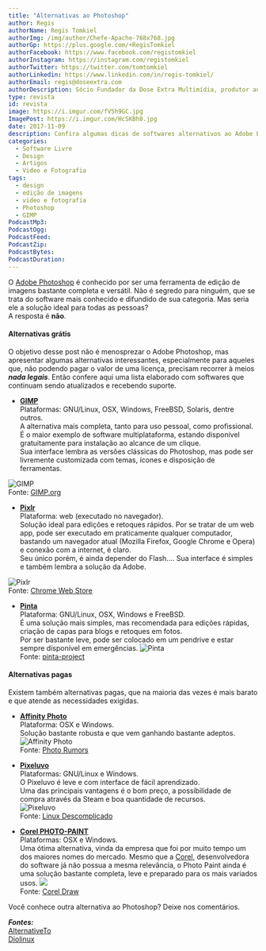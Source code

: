 ```yaml
---
title: "Alternativas ao Photoshop"
author: Regis
authorName: Regis Tomkiel
authorImg: /img/author/Chefe-Apache-768x768.jpg
authorGp: https://plus.google.com/+RegisTomkiel
authorFacebook: https://www.facebook.com/registomkiel
authorInstagram: https://instagram.com/registomkiel
authorTwitter: https://twitter.com/tomtomkiel
authorLinkedin: https://www.linkedin.com/in/regis-tomkiel/
authorEmail: regis@doseextra.com
authorDescription: Sócio Fundador da Dose Extra Multimídia, produtor audiovisual, desenvolvedor web, podcaster, escritor e quando sobra tempo, coleciona videogames e filmes independentes.
type: revista
id: revista
image: https://i.imgur.com/fV5h9GC.jpg
ImagePost: https://i.imgur.com/HcSKBh0.jpg
date: 2017-11-09
description: Confira algumas dicas de softwares alternativos ao Adobe Photoshop
categories:
  - Software Livre
  - Design
  - Artigos
  - Video e Fotografia
tags:
  - design
  - edição de imagens
  - video e fotografia
  - Photoshop
  - GIMP
PodcastMp3:
PodcastOgg:
PodcastFeed:
PodcastZip:
PodcastBytes:
PodcastDuration:
---
```


O [Adobe Photoshop](#) é conhecido por ser uma ferramenta de edição de imagens bastante completa e versátil. Não é segredo para ninguém, que se trata do software mais conhecido e difundido de sua categoria. Mas seria ele a solução ideal para todas as pessoas?   
A resposta é **não**.   
#### Alternativas grátis
O objetivo desse post não é menosprezar o Adobe Photoshop, mas apresentar algumas alternativas interessantes, especialmente para aqueles que, não podendo pagar o valor de uma licença, precisam recorrer à meios ***nada legais***. Então confere aqui uma lista elaborado com softwares que continuam sendo atualizados e recebendo suporte.

 - **[GIMP](https://gimp.org "GIMP")**     
Plataformas: GNU/Linux, OSX, Windows, FreeBSD, Solaris, dentre outros.   
A alternativa mais completa, tanto para uso pessoal, como profissional. É o maior exemplo de software multiplataforma, estando disponível gratuitamente para instalação ao alcance de um clique.   
Sua interface lembra as versões clássicas do Photoshop, mas pode ser livremente customizada com temas, ícones e disposição de ferramentas.    

![GIMP](https://www.gimp.org/news/2016-07-13%20GIMP%202.9.4%20Released/gimp-2-9-4-themes.jpg)   
Fonte: [GIMP.org](https://gimp.org)    



 - **[Pixlr](https://pixlr.com)**   
Plataforma: web (executado no navegador).    
Solução ideal para edições e retoques rápidos.
Por se tratar de um web app, pode ser executado em praticamente qualquer computador, bastando um navegador atual (Mozilla Firefox, Google Chrome e Opera) e conexão com a internet, é claro.    
Seu único porém, é ainda depender do Flash....
Sua interface é simples e também lembra a solução da Adobe.   

![Pixlr](https://lh3.googleusercontent.com/G8h4B-geqNR59KBQqbENITRsOEx2SHxAHSNUQEnTiwa0JoL8VKUbuSrxSROvKJe2kaGvAdcwbw=w640-h400-e365)  
Fonte: [Chrome Web Store](https://chrome.google.com/webstore/detail/pixlr-editor/icmaknaampgiegkcjlimdiidlhopknpk "Pixlr Editor")

 - **[Pinta](https://pinta-project.com/pintaproject/pinta/)**   
Plataforma: GNU/Linux, OSX, Windows e FreeBSD.   
É uma solução mais simples, mas recomendada para edições rápidas, criação de capas para blogs e retoques em fotos.   
Por ser bastante leve, pode ser colocado em um pendrive e estar sempre disponível em emergências.
![Pinta](https://i.imgur.com/CSlz4Y6l.jpg)    
Fonte: [pinta-project](https://pinta-project.com/pintaproject/pinta/)   

#### Alternativas pagas  
Existem também alternativas pagas, que na maioria das vezes é mais barato e que atende as necessidades exigidas.    

 - **[Affinity Photo](https://affinity.serif.com/pt-br/photo/)**   
Plataforma: OSX e Windows.   
Solução bastante robusta e que vem ganhando bastante adeptos.
![Affinity Photo](https://photorumors.com/wp-content/uploads/2017/11/Affinity-Photo-Photoshop-alternative.jpg)   
Fonte: [Photo Rumors](https://photorumors.com/2017/11/02/affinity-photo-1-6-released-photoshop-alternative/)   


 - **[Pixeluvo](https://www.pixeluvo.com/)**   
Plataformas: GNU/Linux e Windows.   
O Pixeluvo é leve e com interface de fácil aprendizado.   
Uma das principais vantagens é o bom preço, a possibilidade de compra através da Steam e boa quantidade de recursos.   
![Pixeluvo](https://2.bp.blogspot.com/-_goeIMwPNsk/U15zASfpAmI/AAAAAAAADHo/pywNfZnNq-Q/s1600/pixeluvo-1.png)   
Fonte: [Linux Descomplicado](https://www.linuxdescomplicado.com.br/2014/04/pixeluvo-editor-de-imagem-profissional.html)   

 - **[Corel PHOTO-PAINT](https://www.coreldraw.com/br/pages/photo-paint/)**   
Plataformas: OSX e Windows.   
Uma ótima alternativa, vinda da empresa que foi por muito tempo um dos maiores nomes do mercado. Mesmo que a [Corel](https://www.corel.com/br/ "Corel Corporation"), desenvolvedora do software já não possua a mesma relevância, o Photo Paint ainda é uma solução bastante completa, leve e preparado para os mais variados usos.
![](http://1.bp.blogspot.com/-H6T3C9VmBLw/VCejKSXCOOI/AAAAAAAAGr0/rQ97dIFJY38/s1600/352456-coreldraw-graphics-suite-x7.jpg)   
Fonte: [Corel Draw](https://www.coreldraw.com/br/pages/photo-paint/)   


Você conhece outra alternativa ao Photoshop? Deixe nos comentários.   

***Fontes:***  
[AlternativeTo](https://alternativeto.net/software/adobe-photoshop/)   
[Diolinux](http://www.diolinux.com.br/search?q=Photoshop)

